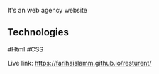 It's an web agency website


## Technologies
#Html
#CSS

Live link: https://farihaislamm.github.io/resturent/